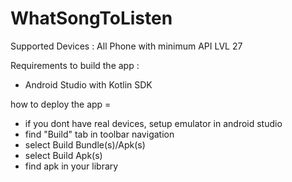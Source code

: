 # WhatSongToListen

Supported Devices :
All Phone with minimum API LVL 27

Requirements to build the app :
- Android Studio with Kotlin SDK

how to deploy the app =  
- if you dont have real devices, setup emulator in android studio
- find "Build" tab in toolbar navigation
- select Build Bundle(s)/Apk(s)
- select Build Apk(s)
- find apk in your library
